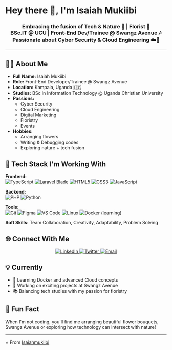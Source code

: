 # Hey there 👋, I'm Isaiah Mukiibi

<h3 align="center">
  Embracing the fusion of Tech & Nature 🌱 | Florist 💐<br>
  BSc.IT @ UCU | Front-End Dev/Trainee @ Swangz Avenue 🎶<br>
  Passionate about Cyber Security & Cloud Engineering ☁️🔐
</h3>

---

## 👨‍💻 About Me

- **Full Name:** Isaiah Mukiibi
- **Role:** Front-End Developer/Trainee @ Swangz Avenue
- **Location:** Kampala, Uganda 🇺🇬
- **Studies:** BSc in Information Technology @ Uganda Christian University
- **Passions:** 
  - Cyber Security
  - Cloud Engineering
  - Digital Marketing
  - Floristry
  - Events
- **Hobbies:**
  - Arranging flowers
  - Writing & Debugging codes
  - Exploring nature + tech fusion

## 🚀 Tech Stack I'm Working With

**Frontend:**  
![TypeScript](https://img.shields.io/badge/TypeScript-3178C6?style=flat&logo=typescript&logoColor=white)
![Laravel Blade](https://img.shields.io/badge/Laravel_Blade-FF2D20?style=flat&logo=laravel&logoColor=white)
![HTML5](https://img.shields.io/badge/HTML5-E34F26?style=flat&logo=html5&logoColor=white)
![CSS3](https://img.shields.io/badge/CSS3-1572B6?style=flat&logo=css3&logoColor=white)
![JavaScript](https://img.shields.io/badge/JavaScript-F7DF1E?style=flat&logo=javascript&logoColor=black)

**Backend:**  
![PHP](https://img.shields.io/badge/PHP-777BB4?style=flat&logo=php&logoColor=white)
![Python](https://img.shields.io/badge/Python-3776AB?style=flat&logo=python&logoColor=white)

**Tools:**  
![Git](https://img.shields.io/badge/Git-F05032?style=flat&logo=git&logoColor=white)
![Figma](https://img.shields.io/badge/Figma-F24E1E?style=flat&logo=figma&logoColor=white)
![VS Code](https://img.shields.io/badge/VS_Code-007ACC?style=flat&logo=visual-studio-code&logoColor=white)
![Linux](https://img.shields.io/badge/Linux-FCC624?style=flat&logo=linux&logoColor=black)
![Docker](https://img.shields.io/badge/Docker-2496ED?style=flat&logo=docker&logoColor=white) (learning)

**Soft Skills:** Team Collaboration, Creativity, Adaptability, Problem Solving

## 🌐 Connect With Me

<p align="center">
  <a href="https://www.linkedin.com/in/mukiibi-isaiah-878917189/">
    <img alt="LinkedIn" src="https://img.shields.io/badge/LinkedIn-0A66C2?style=for-the-badge&logo=linkedin&logoColor=white" />
  </a>
  <a href="https://twitter.com/M_Isaiah_K">
    <img alt="Twitter" src="https://img.shields.io/badge/Twitter-1DA1F2?style=for-the-badge&logo=twitter&logoColor=white" />
  </a>
  <a href="mailto:isaiahmukiibi@gmail.com.com">
    <img alt="Email" src="https://img.shields.io/badge/Email-EA4335?style=for-the-badge&logo=gmail&logoColor=white" />
  </a>
</p>

## 💡 Currently
- 🌱 Learning Docker and advanced Cloud concepts
- 💼 Working on exciting projects at Swangz Avenue
- 📚 Balancing tech studies with my passion for floristry

## 🌿 Fun Fact
When I'm not coding, you'll find me arranging beautiful flower bouquets, Swangz Avenue or exploring how technology can intersect with nature!

---

⭐️ From [Isaiahmukiibi](https://github.com/Isaiahmukiibi)
